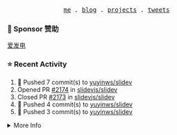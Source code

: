 <p align="center">
  <samp>
    <a href="https://yuy1n.io">me</a> .
    <a href="https://yuy1n.io/blog">blog</a> .
    <a href="https://yuy1n.io/projects">projects</a> .
    <a href="https://twitter.com/yuyinws">tweets</a>
  </samp>
</p>

### 💖 Sponsor 赞助

[爱发电](https://afdian.com/a/yuyinws)

### ⭐️ Recent Activity
<!--RECENT_ACTIVITY:start-->
1. 💪 Pushed 7 commit(s) to [yuyinws/slidev](https://github.com/yuyinws/slidev)<br>
2. Opened PR [#2174](https://github.com/slidevjs/slidev/pull/2174) in [slidevjs/slidev](https://github.com/slidevjs/slidev)<br>
3. Closed PR [#2173](https://github.com/slidevjs/slidev/pull/2173) in [slidevjs/slidev](https://github.com/slidevjs/slidev)<br>
4. 💪 Pushed 4 commit(s) to [yuyinws/slidev](https://github.com/yuyinws/slidev)<br>
5. 💪 Pushed 3 commit(s) to [yuyinws/slidev](https://github.com/yuyinws/slidev)<br>
<!--RECENT_ACTIVITY:end-->

<details>
  <summary>
  More Info
  </summary>

[![wakatime](https://wakatime.com/badge/user/51143705-a99d-4e70-b101-fd9e1cb44e71.svg)](https://wakatime.com/@51143705-a99d-4e70-b101-fd9e1cb44e71)

<img src="https://cdn.jsdelivr.net/gh/yuyinws/yuyinws/gitmand.svg" />
<br />
<img src="https://card.yuy1n.io/card/76561198340841543/dark,bg-game-1850570" />
<br />
<img src="https://cdn.jsdelivr.net/gh/yuyinws/yuyinws/github-metrics.svg" />
</details>
